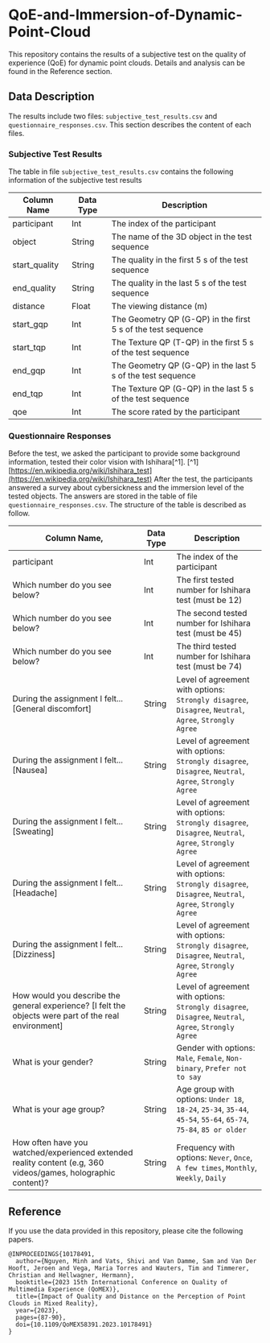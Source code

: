 # QoE-and-Immersion-of-Dynamic-Point-Cloud
This repository contains the results of a subjective test on the quality of experience (QoE) for dynamic point clouds. Details and analysis can be found in the Reference section.

## Data Description
The results include two files: `subjective_test_results.csv` and `questionnaire_responses.csv`. This section describes the content of each files.

### Subjective Test Results
The table in file `subjective_test_results.csv` contains the following information of the subjective test results

| Column Name   | Data Type | Description                                                  |
|---------------|-----------|--------------------------------------------------------------|
| participant   | Int       | The index of the participant                                 |
| object        | String    | The name of the 3D object in the test sequence               |
| start_quality | String    | The quality in the first 5 s of the test sequence            |
| end_quality   | String    | The quality in the last 5 s of the test sequence             |
| distance      | Float     | The viewing distance (m)                                     |
| start_gqp     | Int       | The Geometry QP (G-QP) in the first 5 s of the test sequence |
| start_tqp     | Int       | The Texture QP (T-QP) in the first 5 s of the test sequence  |
| end_gqp       | Int       | The Geometry QP (G-QP) in the last 5 s of the test sequence  |
| end_tqp       | Int       | The Texture QP (G-QP) in the last 5 s of the test sequence   |
| qoe           | Int       | The score rated by the participant                           |

### Questionnaire Responses
Before the test, we asked the participant to provide some background information, tested their color vision with Ishihara[^1].
[^1] [https://en.wikipedia.org/wiki/Ishihara_test](https://en.wikipedia.org/wiki/Ishihara_test)
After the test, the participants answered a survey about cybersickness and the immersion level of the tested objects.
The answers are stored in the table of file `questionnaire_responses.csv`. The structure of the table is described as follow.

| Column Name,                                                                                                  | Data Type | Description                                                                                                      |
|---------------------------------------------------------------------------------------------------------------|-----------|------------------------------------------------------------------------------------------------------------------|
| participant                                                                                                   | Int       | The index of the participant                                                                                     |
| Which number do you see below?                                                                                | Int       | The first tested number for Ishihara test (must be 12)                                                           |
| Which number do you see below?                                                                                | Int       | The second tested number for Ishihara test (must be 45)                                                          |
| Which number do you see below?                                                                                | Int       | The third tested number for Ishihara test (must be 74)                                                           |
| During the assignment I felt... [General discomfort]                                                          | String    | Level of agreement with options: `Strongly disagree`, `Disagree`, `Neutral`, `Agree`, `Strongly Agree`           |
| During the assignment I felt... [Nausea]                                                                      | String    | Level of agreement with options: `Strongly disagree`, `Disagree`, `Neutral`, `Agree`, `Strongly Agree`           |
| During the assignment I felt... [Sweating]                                                                    | String    | Level of agreement with options: `Strongly disagree`, `Disagree`, `Neutral`, `Agree`, `Strongly Agree`           |
| During the assignment I felt... [Headache]                                                                    | String    | Level of agreement with options: `Strongly disagree`, `Disagree`, `Neutral`, `Agree`, `Strongly Agree`           |
| During the assignment I felt... [Dizziness]                                                                   | String    | Level of agreement with options: `Strongly disagree`, `Disagree`, `Neutral`, `Agree`, `Strongly Agree`           |
| How would you describe the general experience? [I felt the objects were part of the real environment]         | String    | Level of agreement with options: `Strongly disagree`, `Disagree`, `Neutral`, `Agree`, `Strongly Agree`           |
| What is your gender?                                                                                          | String    | Gender with options: `Male`, `Female`, `Non-binary`, `Prefer not to say`                                         |
| What is your age group?                                                                                       | String    | Age group with options: `Under 18`, `18-24`, `25-34`, `35-44`, `45-54`, `55-64`, `65-74`, `75-84`, `85 or older` |
| How often have you watched/experienced extended reality content (e.g, 360 videos/games, holographic content)? | String    | Frequency with options: `Never`, `Once`, `A few times`, `Monthly`, `Weekly`, `Daily`                             |

## Reference
If you use the data provided in this repository, please cite the following papers.

```
@INPROCEEDINGS{10178491,
  author={Nguyen, Minh and Vats, Shivi and Van Damme, Sam and Van Der Hooft, Jeroen and Vega, Maria Torres and Wauters, Tim and Timmerer, Christian and Hellwagner, Hermann},
  booktitle={2023 15th International Conference on Quality of Multimedia Experience (QoMEX)}, 
  title={Impact of Quality and Distance on the Perception of Point Clouds in Mixed Reality}, 
  year={2023},
  pages={87-90},
  doi={10.1109/QoMEX58391.2023.10178491}
}
```
